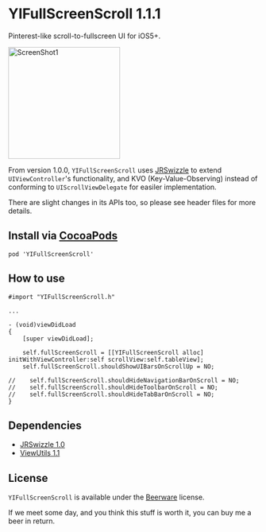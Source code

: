 YIFullScreenScroll 1.1.1
========================

Pinterest-like scroll-to-fullscreen UI for iOS5+.

<img src="https://raw.github.com/inamiy/YIFullScreenScroll/master/Screenshots/screenshot1.png" alt="ScreenShot1" width="225px" style="width:225px;" />

From version 1.0.0, `YIFullScreenScroll` uses [JRSwizzle](https://github.com/rentzsch/jrswizzle/) to extend `UIViewController`'s functionality, and KVO (Key-Value-Observing) instead of conforming to `UIScrollViewDelegate` for easiler implementation.

There are slight changes in its APIs too, so please see header files for more details.

Install via [CocoaPods](http://cocoapods.org/)
----------

```
pod 'YIFullScreenScroll'
```
    
How to use
----------

```
#import "YIFullScreenScroll.h"

...

- (void)viewDidLoad
{
    [super viewDidLoad];
    
    self.fullScreenScroll = [[YIFullScreenScroll alloc] initWithViewController:self scrollView:self.tableView];
    self.fullScreenScroll.shouldShowUIBarsOnScrollUp = NO;
    
//    self.fullScreenScroll.shouldHideNavigationBarOnScroll = NO;
//    self.fullScreenScroll.shouldHideToolbarOnScroll = NO;
//    self.fullScreenScroll.shouldHideTabBarOnScroll = NO;
}
```

Dependencies
------------
- [JRSwizzle 1.0](https://github.com/rentzsch/jrswizzle)
- [ViewUtils 1.1](https://github.com/nicklockwood/ViewUtils)

License
-------
`YIFullScreenScroll` is available under the [Beerware](http://en.wikipedia.org/wiki/Beerware) license.

If we meet some day, and you think this stuff is worth it, you can buy me a beer in return.
